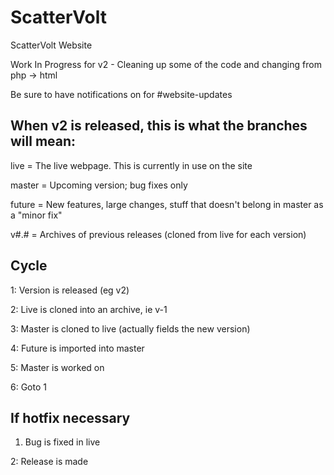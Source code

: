 # ScatterVolt
ScatterVolt Website


Work In Progress for v2 - Cleaning up some of the code and changing from php -> html

Be sure to have notifications on for #website-updates


## When v2 is released, this is what the branches will mean:

live = The live webpage. This is currently in use on the site

master = Upcoming version; bug fixes only

future = New features, large changes, stuff that doesn't belong in master as a "minor fix"

v#.# = Archives of previous releases (cloned from live for each version)

## Cycle

1: Version is released (eg v2)

2: Live is cloned into an archive, ie v-1

3: Master is cloned to live (actually fields the new version)

4: Future is imported into master

5: Master is worked on

6: Goto 1

## If hotfix necessary

1. Bug is fixed in live

2: Release is made
